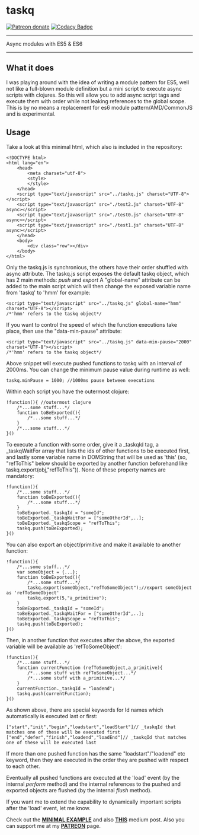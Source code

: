 # taskq

<a href="https://www.patreon.com/ibrahimTanyalcin" title="Patreon donate"><img src="https://img.shields.io/badge/patreon-donate-yellow.svg" alt="Patreon donate" /></a>
<a href="https://www.codacy.com/app/IbrahimTanyalcin/taskq?utm_source=github.com&amp;utm_medium=referral&amp;utm_content=IbrahimTanyalcin/taskq&amp;utm_campaign=Badge_Grade" title="Codacy"><img src="https://api.codacy.com/project/badge/Grade/06f045df886848f09519df15388c8bf6" alt="Codacy Badge" /></a>
<hr>

Async modules with ES5 & ES6

<hr>

## What it does

I was playing around with the idea of writing a module pattern for ES5, well not like a full-blown module definition but
a mini script to execute async scripts with clojures. So this will allow you to add async script tags and execute them with order 
while not leaking references to the global scope. This is by no means a replacement for es6 module pattern/AMD/CommonJS and is experimental.

## Usage

Take a look at this minimal html, which also is included in the repository:

```
<!DOCTYPE html>
<html lang="en">
	<head>
		<meta charset="utf-8">
		<style>
		</style>
	</head>
	<script type="text/javascript" src="../taskq.js" charset="UTF-8"></script>
	<script type="text/javascript" src="./test2.js" charset="UTF-8" async></script>
	<script type="text/javascript" src="./test0.js" charset="UTF-8" async></script>
	<script type="text/javascript" src="./test1.js" charset="UTF-8" async></script>
	</head>
	<body>
		<div class="row"></div>
	</body>
</html>
```

Only the taskq.js is synchronious, the others have their order shuffled with async attribute. The taskq.js script
exposes the default taskq object, which has 2 main methods: *push* and *export*
A "global-name" attribute can be added to the main script which will then change the exposed variable name from 'taskq' to 'hmm' for example:

```
<script type="text/javascript" src="../taskq.js" global-name="hmm" charset="UTF-8"></script>
/*'hmm' refers to the taskq object*/
```
If you want to control the speed of which the function executions take place, then use the "data-min-pause" attribute:

```
<script type="text/javascript" src="../taskq.js" data-min-pause="2000" charset="UTF-8"></script>
/*'hmm' refers to the taskq object*/
```
Above snippet will execute pushed functions to taskq with an interval of 2000ms. You can change the minimum pause value during runtime as well:

```
taskq.minPause = 1000; //1000ms pause between executions
```

Within each script you have the outermost clojure:

```
!function(){ //outermost clojure
	/*...some stuff...*/
	function toBeExported(){
		/*...some stuff...*/
	}
	/*...some stuff...*/
}()
```

To execute a function with some order, give it a _taskqId tag, a _taskqWaitFor array that lists the ids of other functions to be executed first, and 
lastly some variable name in DOMString that will be used as 'this' (so, "refToThis" below should be exported by another function beforehand like taskq.export(obj,"refToThis")).
None of these property names are mandatory:

```
!function(){
	/*...some stuff...*/
	function toBeExported(){
		/*...some stuff...*/
	}
	toBeExported._taskqId = "someId";
	toBeExported._taskqWaitFor = ["someOtherId",..];
	toBeExported._taskqScope = "refToThis";
	taskq.push(toBeExported);
}()
```

You can also export an object/primitive and make it available to another function:

```
!function(){
	/*...some stuff...*/
	var someObject = {...};
	function toBeExported(){
		/*...some stuff...*/
		taskq.export(someObject,"refToSomeObject");//export someObject as 'refToSomeObject'
		taskq.export(5,"a_primitive");
	}
	toBeExported._taskqId = "someId";
	toBeExported._taskqWaitFor = ["someOtherId",..];
	toBeExported._taskqScope = "refToThis";
	taskq.push(toBeExported);
}()
```

Then, in another function that executes after the above, the exported variable will be available as 'refToSomeObject':

```
!function(){
	/*...some stuff...*/
	function currentFunction (refToSomeObject,a_primitive){
		/*...some stuff with refToSomeObject...*/
		/*...some stuff with a_primitive...*/
	}
	currentFunction._taskqId = "loadend";
	taskq.push(currentFunction);
}()
```

As shown above, there are special keywords for Id names which automatically is executed last or first:

```
["start","init","begin","loadstart","loadStart"]// _taskqId that matches one of these will be executed first
["end","defer","finish","loadend","loadEnd"]// _taskqId that matches one of these will be executed last
```

If more than one pushed function has the same "loadstart"/"loadend" etc keyword, then they are executed in the order they are pushed with respect to each other.

Eventually all pushed functions are executed at the 'load' event (by the internal *perform* method) and the internal references to the pushed and exported objects are flushed (by the internal *flush* method).

If you want me to extend the capability to dynamically important scripts after the 'load' event, let me know.

Check out the **[MINIMAL EXAMPLE](./example)** and also **[THIS](https://medium.com/@ibowankenobi/queued-async-pseudo-modules-with-es5-812f99fed209)** medium post. Also you can support me at my **[PATREON](https://www.patreon.com/ibrahimTanyalcin)** page.
